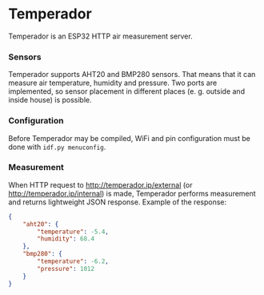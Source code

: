 # Temperador
Temperador is an ESP32 HTTP air measurement server.

### Sensors
Temperador supports AHT20 and BMP280 sensors.
That means that it can measure air temperature, humidity and pressure.
Two ports are implemented, so sensor placement in different places (e. g. outside and inside house) is possible.

### Configuration
Before Temperador may be compiled, WiFi and pin configuration must be done with `idf.py menuconfig`.

### Measurement
When HTTP request to http://temperador.ip/external (or http://temperador.ip/internal) is made, Temperador performs measurement and returns lightweight JSON response.
Example of the response:
```json
{
    "aht20": {
        "temperature": -5.4,
        "humidity": 68.4
    },
    "bmp280": {
        "temperature": -6.2,
        "pressure": 1012
    }
}
```
